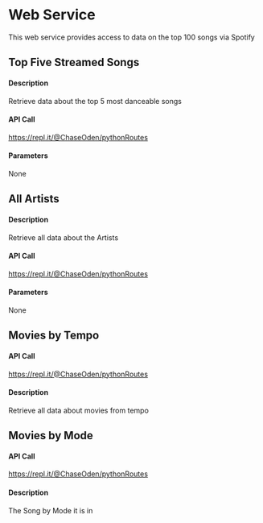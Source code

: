# Web Service 
This web service provides access to data on the top 100 songs via Spotify

## Top Five Streamed Songs

#### Description
Retrieve data about the top 5 most danceable songs

#### API Call
https://repl.it/@ChaseOden/pythonRoutes
#### Parameters
None

## All Artists 

#### Description
Retrieve all data about the Artists

#### API Call
https://repl.it/@ChaseOden/pythonRoutes
#### Parameters
None


## Movies by Tempo

#### API Call 
https://repl.it/@ChaseOden/pythonRoutes

#### Description
Retrieve all data about movies from tempo


## Movies by Mode

#### API Call
https://repl.it/@ChaseOden/pythonRoutes
#### Description
The Song by Mode it is in

